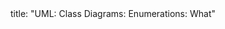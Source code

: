 <frontmatter>
title: "UML: Class Diagrams: Enumerations: What"
</frontmatter>

<include src="unit-inPage-asFlat.md" boilerplate />